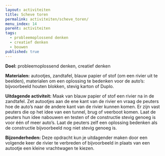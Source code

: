 ```yaml
---
layout: activiteiten
title: Scheve toren
permalink: activiteiten/scheve_toren/
menu_index: 14
parent: activiteiten
tags:
  - probleemoplossend denken
  - creatief denken
  - bouwen
published: true
---
```


**Doel:** probleemoplossend denken, creatief denken

<p style="margin-top: 10px;"/>

**Materialen:** autootjes, zandtafel, blauw papier of stof (om een rivier uit te beelden), materialen om een oplossing te bedenken voor de auto’s: bijvoorbeeld houten blokken, stevig karton of Duplo.

<p style="margin-top: 10px;"/>

**Uitdagende activiteit:** Maak van blauw papier of stof een rivier na in de zandtafel. Zet autootjes aan de ene kant van de rivier en vraag de peuters hoe de auto’s naar de andere kant van de rivier kunnen komen. Er zijn vast peuters die op het idee van een tunnel, brug of veerboot komen. Laat de peuters hun idee nabouwen en testen of de constructie stevig genoeg is voor één of meer auto’s. Laat de peuters zelf een oplossing bedenken als de constructie bijvoorbeeld nog niet stevig genoeg is.

<p style="margin-top: 10px;"/>

**Bijzonderheden:** Deze opdracht kun je uitdagender maken door een volgende keer de rivier te verbreden of bijvoorbeeld in plaats van een autootje een kleine vrachtwagen te kiezen.
